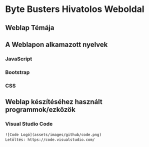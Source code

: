 # Byte Busters Hivatolos Weboldal

## Weblap Témája

## A Weblapon alkamazott nyelvek

### JavaScript

### Bootstrap

### CSS

## Weblap készítéséhez használt programmok/ezközök

### Visual Studio Code
    ![Code Logó](assets/images/github/code.png)
    Letöltés: https://code.visualstudio.com/ 